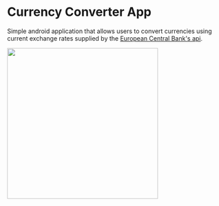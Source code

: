 # Currency Converter App
Simple android application that allows users to convert currencies using current exchange rates supplied by the [European Central Bank's api](https://exchangeratesapi.io/).

<img src="https://user-images.githubusercontent.com/32154078/56182212-ed8abf80-5fc5-11e9-9327-621b3238731c.gif" width=350 align="middle">
